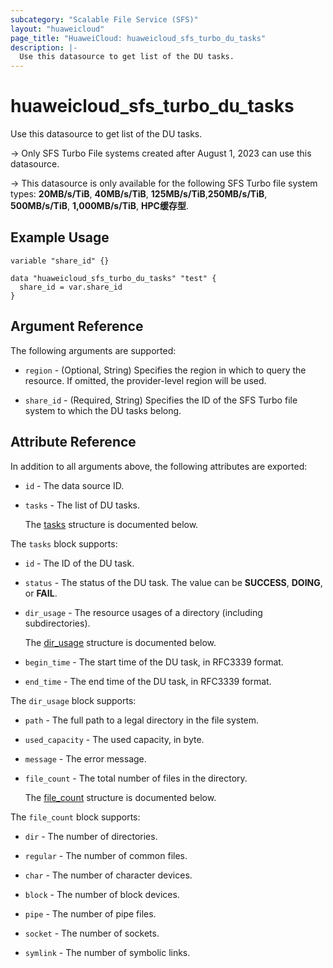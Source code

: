 ```yaml
---
subcategory: "Scalable File Service (SFS)"
layout: "huaweicloud"
page_title: "HuaweiCloud: huaweicloud_sfs_turbo_du_tasks"
description: |-
  Use this datasource to get list of the DU tasks.
---
```


# huaweicloud_sfs_turbo_du_tasks

Use this datasource to get list of the DU tasks.

-> Only SFS Turbo File systems created after August 1, 2023 can use this datasource.

-> This datasource is only available for the following SFS Turbo file system types:
  **20MB/s/TiB**, **40MB/s/TiB**, **125MB/s/TiB**,**250MB/s/TiB**, **500MB/s/TiB**, **1,000MB/s/TiB**, **HPC缓存型**.

## Example Usage

```hcl
variable "share_id" {}

data "huaweicloud_sfs_turbo_du_tasks" "test" {
  share_id = var.share_id
}
```

## Argument Reference

The following arguments are supported:

* `region` - (Optional, String) Specifies the region in which to query the resource.
  If omitted, the provider-level region will be used.

* `share_id` - (Required, String) Specifies the ID of the SFS Turbo file system to which the DU tasks belong.

## Attribute Reference

In addition to all arguments above, the following attributes are exported:

* `id` - The data source ID.

* `tasks` - The list of DU tasks.

  The [tasks](#tasks_struct) structure is documented below.

<a name="tasks_struct"></a>
The `tasks` block supports:

* `id` - The ID of the DU task.

* `status` - The status of the DU task.
  The value can be **SUCCESS**, **DOING**, or **FAIL**.

* `dir_usage` - The resource usages of a directory (including subdirectories).

  The [dir_usage](#tasks_dir_usage_struct) structure is documented below.

* `begin_time` - The start time of the DU task, in RFC3339 format.

* `end_time` - The end time of the DU task, in RFC3339 format.

<a name="tasks_dir_usage_struct"></a>
The `dir_usage` block supports:

* `path` - The full path to a legal directory in the file system.

* `used_capacity` - The used capacity, in byte.

* `message` - The error message.

* `file_count` - The total number of files in the directory.

  The [file_count](#dir_usage_file_count_struct) structure is documented below.

<a name="dir_usage_file_count_struct"></a>
The `file_count` block supports:

* `dir` - The number of directories.

* `regular` - The number of common files.

* `char` - The number of character devices.

* `block` - The number of block devices.

* `pipe` - The number of pipe files.

* `socket` - The number of sockets.

* `symlink` - The number of symbolic links.
